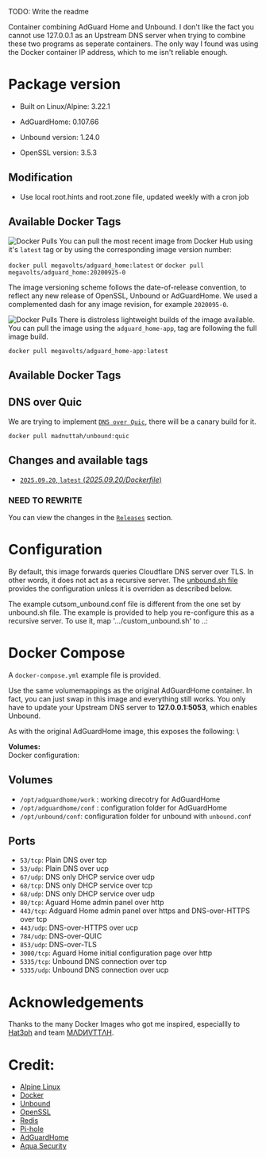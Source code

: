 TODO: Write the readme

Container combining AdGuard Home and Unbound. I don't like the fact you cannot use 127.0.0.1 as an Upstream DNS server when trying to combine these two programs as seperate containers. The only way I found was using the Docker container IP address, which to me isn't reliable enough.

Package version
===========
* Built on Linux/Alpine: 3.22.1

* AdGuardHome: 0.107.66

* Unbound version: 1.24.0

* OpenSSL version: 3.5.3

## Modification
- Use local root.hints and root.zone file, updated weekly with a cron job

## Available Docker Tags
![Docker Pulls](https://img.shields.io/docker/pulls/megavolts/adguard_unbound)
 You can pull the most recent image from Docker Hub using it's `latest` tag or by using the corresponding image version number:

`docker pull megavolts/adguard_home:latest` or `docker pull megavolts/adguard_home:20200925-0`

The image versioning scheme follows the date-of-release convention, to reflect any new release of OpenSSL, Unbound or AdGuardHome. We used a complemented dash for any image revision, for example `2020095-0`.

![Docker Pulls](https://img.shields.io/docker/pulls/megavolts/adguard_unbound-app)
 There is distroless lightweight builds of the image available. You can pull the image using the `adguard_home-app`, tag are following the full image build.

`docker pull megavolts/adguard_home-app:latest` 

## Available Docker Tags


## DNS over Quic
We are trying to implement [`DNS over Quic`](https://unbound.docs.nlnetlabs.nl/en/latest/topics/privacy/dns-over-quic.html), there will be a canary build for it.

`docker pull madnuttah/unbound:quic`

## Changes and available tags

- [`2025.09.20`, `latest` (*2025.09.20/Dockerfile*)](https://github.com/megavolts/docker-adguard_unbound/tree/master/2025.09.20)



### NEED TO REWRITE ###
You can view the changes in the [`Releases`](https://github.com/megavolts/adguard_home-docker/releases) section.



# Configuration


By default, this image forwards queries Cloudflare DNS server over TLS. In other words, it does not act as a recursive server. The [unbound.sh file]() provides the configuration unless it is overriden as described below. 

The example cutsom_unbound.conf file is different from the one set by unbound.sh file. The example is provided to help you re-configure this as a recursive server. To use it, map '.../custom_unbound.sh' to ..:


# Docker Compose
A `docker-compose.yml` example file is provided.

Use the same volumemappings as the original AdGuardHome container. In fact, you can just swap in this image and everything still works. You only have to update your Upstream DNS server to __127.0.0.1:5053__, which enables Unbound.

As with the original AdGuardHome image, this exposes the following: \



**Volumes:** \
Docker configuration:

## Volumes
* `/opt/adguardhome/work` : working direcotry for AdGuardHome
* `/opt/adguardhome/conf` : configuration folder for AdGuardHome
* `/opt/unbound/conf`: configuration folder for unbound with `unbound.conf`

## Ports
* `53/tcp`: Plain DNS over tcp
* `53/udp`: Plain DNS over ucp
* `67/udp`: DNS only DHCP service over udp
* `68/tcp`: DNS only DHCP service over tcp
* `68/udp`: DNS only DHCP service over udp
* `80/tcp`: Aguard Home admin panel over http
* `443/tcp`: Adguard Home admin panel over https and DNS-over-HTTPS over tcp
* `443/udp`: DNS-over-HTTPS over ucp
* `784/udp`: DNS-over-QUIC
* `853/udp`: DNS-over-TLS
* `3000/tcp`: Aguard Home initial configuration page over http
* `5335/tcp`: Unbound DNS connection over tcp
* `5335/udp`: Unbound DNS connection over ucp

## 


# Acknowledgements

Thanks to the many Docker Images who got me inspired, especiallly to [Hat3ph](https://github.com/hat3ph/adguard-unbound) and team [MΛDИVTTΛH](https://github.com/hat3ph/adguard-unbound).

# Credit:
- [Alpine Linux](https://www.alpinelinux.org/)
- [Docker](https://www.docker.com/)
- [Unbound](https://unbound.net/)
- [OpenSSL](https://www.openssl.org/)
- [Redis](https://redis.io/)
- [Pi-hole](https://pi-hole.net/)
- [AdGuardHome](https://github.com/AdguardTeam/AdGuardHome)
- [Aqua Security](https://trivy.dev/)
